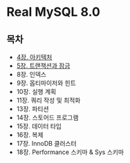 # Real MySQL 8.0

## 목차
- [4장. 아키텍처](./contents/chapter04.md)
- [5장. 트랜잭션과 잠금](./contents/chapter05.md)
- 8장. 인덱스
- 9장. 옵티마이저와 힌트
- 10장. 실행 계획
- 11장. 쿼리 작성 및 최적화
- 13장. 파티션
- 14장. 스토어드 프로그램
- 15장. 데이터 타입
- 16장. 복제
- 17장. InnoDB 클러스터
- 18장. Performance 스키마 & Sys 스키마